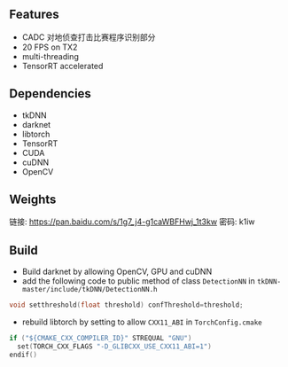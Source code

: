## Features
- CADC 对地侦查打击比赛程序识别部分
- 20 FPS on TX2
- multi-threading
- TensorRT accelerated

## Dependencies
- tkDNN
- darknet
- libtorch
- TensorRT
- CUDA
- cuDNN
- OpenCV

## Weights
链接: https://pan.baidu.com/s/1g7_j4-g1caWBFHwj_1t3kw  密码: k1iw

## Build
- Build darknet by allowing OpenCV, GPU and cuDNN
- add the following code to public method of class `DetectionNN` in `tkDNN-master/include/tkDNN/DetectionNN.h`
```C++
void setthreshold(float threshold) confThreshold=threshold;
```
- rebuild libtorch by setting to allow `CXX11_ABI` in `TorchConfig.cmake`
```C++
if ("${CMAKE_CXX_COMPILER_ID}" STREQUAL "GNU")
  set(TORCH_CXX_FLAGS "-D_GLIBCXX_USE_CXX11_ABI=1")
endif()
